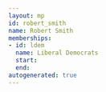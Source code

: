 ```yaml
---
layout: mp
id: robert_smith
name: Robert Smith
memberships:
- id: ldem
  name: Liberal Democrats
  start: 
  end: 
autogenerated: true
---
```

